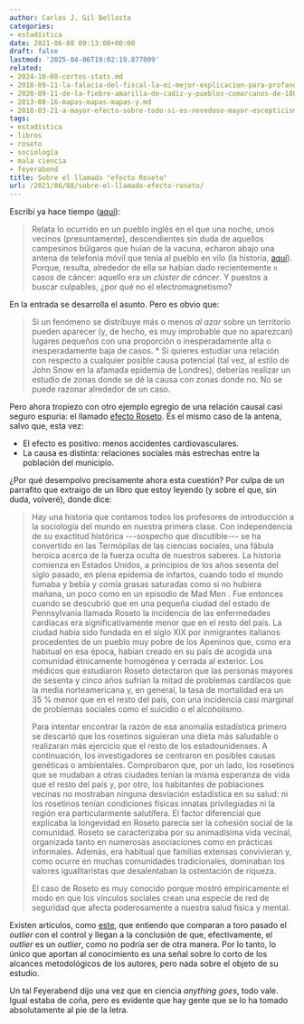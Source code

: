 ```yaml
---
author: Carlos J. Gil Bellosta
categories:
- estadística
date: 2021-06-08 09:13:00+00:00
draft: false
lastmod: '2025-04-06T19:02:19.877009'
related:
- 2024-10-08-cortos-stats.md
- 2018-09-11-la-falacia-del-fiscal-la-mi-mejor-explicacion-para-profanos-hasta-la-fecha.md
- 2020-09-11-de-la-fiebre-amarilla-de-cadiz-y-pueblos-comarcanos-de-1800.md
- 2013-08-16-mapas-mapas-mapas-y.md
- 2018-03-21-a-mayor-efecto-sobre-todo-si-es-novedoso-mayor-escepticismo.md
tags:
- estadística
- libros
- roseto
- sociología
- mala ciencia
- feyerabend
title: Sobre el llamado "efecto Roseto"
url: /2021/06/08/sobre-el-llamado-efecto-roseto/
---
```


Escribí ya hace tiempo ([aquí](https://www.datanalytics.com/2018/09/11/la-falacia-del-fiscal-la-mi-mejor-explicacion-para-profanos-hasta-la-fecha/)):

>Relata lo ocurrido en un pueblo inglés en el que una noche, unos vecinos (presuntamente), descendientes sin duda de aquellos campesinos búlgaros que huían de la vacuna, echaron abajo una antena de telefonía móvil que tenía al pueblo en vilo (la historia, [aquí](http://www.bbc.co.uk/insideout/westmidlands/series6/phone_masts.shtml)). Porque, resulta, alrededor de ella se habían dado recientemente `n` casos de cáncer: aquello era un _clúster de cáncer_. Y puestos a buscar culpables, ¿por qué no el electromagnetismo?

En la entrada se desarrolla el asunto. Pero es obvio que:

> Si un fenómeno se distribuye más o menos _al azar_ sobre un territorio pueden aparecer (y, de hecho, es muy improbable que no aparezcan) lugares pequeños con una proporción o inesperadamente alta o inesperadamente baja de casos.  * Si quieres estudiar una relación con respecto a cualquier posible causa potencial (tal vez, al estilo de John Snow en la afamada epidemia de Londres), deberías realizar un estudio de zonas donde se dé la causa con zonas donde no. No se puede razonar alrededor de un caso.

Pero ahora tropiezo con otro ejemplo egregio de una relación causal casi seguro espuria: el llamado [efecto Roseto](https://en.wikipedia.org/wiki/Roseto_effect). Es el mismo caso de la antena, salvo que, esta vez:

* El efecto es positivo: menos accidentes cardiovasculares.
* La causa es distinta: relaciones sociales más estrechas entre la población del municipio.

¿Por qué desempolvo precisamente ahora esta cuestión? Por culpa de un parrafito que extraigo de un libro que estoy leyendo (y sobre el que, sin duda, volveré), donde dice:

>Hay una historia que contamos todos los profesores de introducción a la sociología del mundo en nuestra primera clase. Con independencia de su exactitud histórica ---sospecho que discutible--- se ha convertido en las Termópilas de las ciencias sociales, una fábula heroica acerca de la fuerza oculta de nuestros saberes. La historia comienza en Estados Unidos, a principios de los años sesenta del siglo pasado, en plena epidemia de infartos, cuando todo el mundo fumaba y bebía y comía grasas saturadas como si no hubiera mañana, un poco como en un episodio de Mad Men . Fue entonces cuando se descubrió que en una pequeña ciudad del estado de Pennsylvania llamada Roseto la incidencia de las enfermedades cardíacas era significativamente menor que en el resto del país. La ciudad había sido fundada en el siglo XIX por inmigrantes italianos procedentes de un pueblo muy pobre de los Apeninos que, como era habitual en esa época, habían creado en su país de acogida una comunidad étnicamente homogénea y cerrada al exterior. Los médicos que estudiaron Roseto detectaron que las personas mayores de sesenta y cinco años sufrían la mitad de problemas cardíacos que la media norteamericana y, en general, la tasa de mortalidad era un 35 % menor que en el resto del país, con una incidencia casi marginal de problemas sociales como el suicidio o el alcoholismo.
>
> Para intentar encontrar la razón de esa anomalía estadística primero se descartó que los rosetinos siguieran una dieta más saludable o realizaran más ejercicio que el resto de los estadounidenses. A continuación, los investigadores se centraron en posibles causas genéticas o ambientales. Comprobaron que, por un lado, los rosetinos que se mudaban a otras ciudades tenían la misma esperanza de vida que el resto del país y, por otro, los habitantes de poblaciones vecinas no mostraban ninguna desviación estadística en su salud: ni los rosetinos tenían condiciones físicas innatas privilegiadas ni la región era particularmente salutífera. El factor diferencial que explicaba la longevidad en Roseto parecía ser la cohesión social de la comunidad. Roseto se caracterizaba por su animadísima vida vecinal, organizada tanto en numerosas asociaciones como en prácticas informales. Además, era habitual que familias extensas convivieran y, como ocurre en muchas comunidades tradicionales, dominaban los valores igualitaristas que desalentaban la ostentación de riqueza.
>
> El caso de Roseto es muy conocido porque mostró empíricamente el modo en que los vínculos sociales crean una especie de red de seguridad que afecta poderosamente a nuestra salud física y mental.

Existen artículos, como [este](https://www.ncbi.nlm.nih.gov/pmc/articles/PMC1695733/), que entiendo que comparan a toro pasado el _outlier_ con el control y llegan a la conclusión de que, efectivamente, el _outlier_ es un _outlier_, como no podría ser de otra manera. Por lo tanto, lo único que aportan al conocimiento es una señal sobre lo corto de los alcances metodológicos de los autores, pero nada sobre el objeto de su estudio.

Un tal Feyerabend dijo una vez que en ciencia _anything goes_, todo vale. Igual estaba de coña, pero es evidente que hay gente que se lo ha tomado absolutamente al pie de la letra.